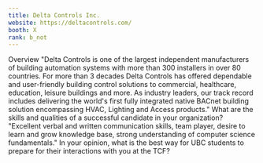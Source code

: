 ```yaml
---
title: Delta Controls Inc.
website: https://deltacontrols.com/
booth: X
rank: b_not
---
```

Overview
"Delta Controls is one of the largest independent manufacturers of building automation systems with more than 300 installers in over 80 countries. For more than 3 decades Delta Controls has offered dependable and user-friendly building control solutions to commercial, healthcare, education, leisure buildings and more. As industry leaders, our track record includes delivering the world's first fully integrated native BACnet building solution encompassing HVAC, Lighting and Access products."
What are the skills and qualities of a successful candidate in your organization?
"Excellent verbal and written communication skills, team player, desire to learn and grow knowledge base, strong understanding of computer science fundamentals."
In your opinion, what is the best way for UBC students to prepare for their interactions with you at the TCF?

